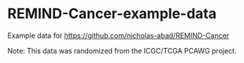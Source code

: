 # REMIND-Cancer-example-data
Example data for https://github.com/nicholas-abad/REMIND-Cancer

Note: This data was randomized from the ICGC/TCGA PCAWG project.
